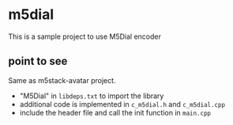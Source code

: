 # m5dial
This is a sample project to use M5Dial encoder

## point to see
Same as m5stack-avatar project.
- "M5Dial" in `libdeps.txt` to import the library
- additional code is implemented in `c_m5dial.h` and `c_m5dial.cpp`
- include the header file and call the init function in `main.cpp`
